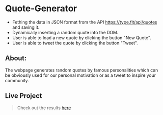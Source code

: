 # Quote-Generator

- Fething the data in JSON format from the API https://type.fit/api/quotes and saving it.
- Dynamically inserting a random quote into the DOM.
- User is able to load a new quote by clicking the button "New Quote".
- User is able to tweet the quote by clicking the button "Tweet".

## About:

The webpage generates random quotes by famous personalities which can be obviously used for our personal motivation or as a tweet to inspire your community.


## Live Project

> Check out the results [here]()
